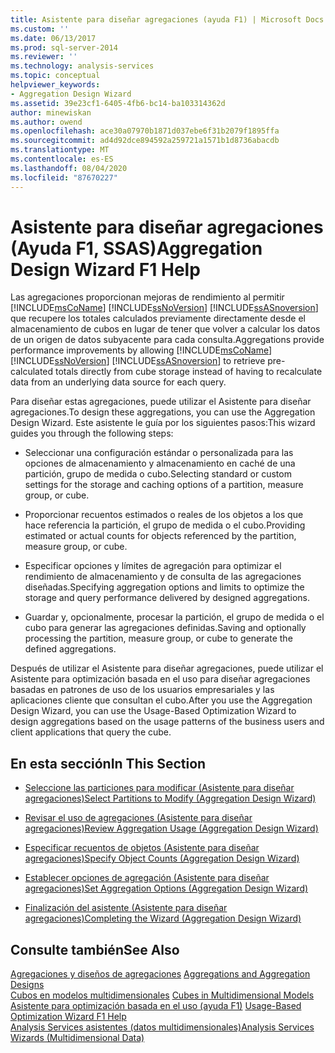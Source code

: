 ```yaml
---
title: Asistente para diseñar agregaciones (ayuda F1) | Microsoft Docs
ms.custom: ''
ms.date: 06/13/2017
ms.prod: sql-server-2014
ms.reviewer: ''
ms.technology: analysis-services
ms.topic: conceptual
helpviewer_keywords:
- Aggregation Design Wizard
ms.assetid: 39e23cf1-6405-4fb6-bc14-ba103314362d
author: minewiskan
ms.author: owend
ms.openlocfilehash: ace30a07970b1871d037ebe6f31b2079f1895ffa
ms.sourcegitcommit: ad4d92dce894592a259721a1571b1d8736abacdb
ms.translationtype: MT
ms.contentlocale: es-ES
ms.lasthandoff: 08/04/2020
ms.locfileid: "87670227"
---
```

# <a name="aggregation-design-wizard-f1-help"></a><span data-ttu-id="d2a27-102">Asistente para diseñar agregaciones (Ayuda F1, SSAS)</span><span class="sxs-lookup"><span data-stu-id="d2a27-102">Aggregation Design Wizard F1 Help</span></span>
  <span data-ttu-id="d2a27-103">Las agregaciones proporcionan mejoras de rendimiento al permitir [!INCLUDE[msCoName](../includes/msconame-md.md)] [!INCLUDE[ssNoVersion](../includes/ssnoversion-md.md)] [!INCLUDE[ssASnoversion](../includes/ssasnoversion-md.md)] que recupere los totales calculados previamente directamente desde el almacenamiento de cubos en lugar de tener que volver a calcular los datos de un origen de datos subyacente para cada consulta.</span><span class="sxs-lookup"><span data-stu-id="d2a27-103">Aggregations provide performance improvements by allowing [!INCLUDE[msCoName](../includes/msconame-md.md)] [!INCLUDE[ssNoVersion](../includes/ssnoversion-md.md)] [!INCLUDE[ssASnoversion](../includes/ssasnoversion-md.md)] to retrieve pre-calculated totals directly from cube storage instead of having to recalculate data from an underlying data source for each query.</span></span>  
  
 <span data-ttu-id="d2a27-104">Para diseñar estas agregaciones, puede utilizar el Asistente para diseñar agregaciones.</span><span class="sxs-lookup"><span data-stu-id="d2a27-104">To design these aggregations, you can use the Aggregation Design Wizard.</span></span> <span data-ttu-id="d2a27-105">Este asistente le guía por los siguientes pasos:</span><span class="sxs-lookup"><span data-stu-id="d2a27-105">This wizard guides you through the following steps:</span></span>  
  
-   <span data-ttu-id="d2a27-106">Seleccionar una configuración estándar o personalizada para las opciones de almacenamiento y almacenamiento en caché de una partición, grupo de medida o cubo.</span><span class="sxs-lookup"><span data-stu-id="d2a27-106">Selecting standard or custom settings for the storage and caching options of a partition, measure group, or cube.</span></span>  
  
-   <span data-ttu-id="d2a27-107">Proporcionar recuentos estimados o reales de los objetos a los que hace referencia la partición, el grupo de medida o el cubo.</span><span class="sxs-lookup"><span data-stu-id="d2a27-107">Providing estimated or actual counts for objects referenced by the partition, measure group, or cube.</span></span>  
  
-   <span data-ttu-id="d2a27-108">Especificar opciones y límites de agregación para optimizar el rendimiento de almacenamiento y de consulta de las agregaciones diseñadas.</span><span class="sxs-lookup"><span data-stu-id="d2a27-108">Specifying aggregation options and limits to optimize the storage and query performance delivered by designed aggregations.</span></span>  
  
-   <span data-ttu-id="d2a27-109">Guardar y, opcionalmente, procesar la partición, el grupo de medida o el cubo para generar las agregaciones definidas.</span><span class="sxs-lookup"><span data-stu-id="d2a27-109">Saving and optionally processing the partition, measure group, or cube to generate the defined aggregations.</span></span>  
  
 <span data-ttu-id="d2a27-110">Después de utilizar el Asistente para diseñar agregaciones, puede utilizar el Asistente para optimización basada en el uso para diseñar agregaciones basadas en patrones de uso de los usuarios empresariales y las aplicaciones cliente que consultan el cubo.</span><span class="sxs-lookup"><span data-stu-id="d2a27-110">After you use the Aggregation Design Wizard, you can use the Usage-Based Optimization Wizard to design aggregations based on the usage patterns of the business users and client applications that query the cube.</span></span>  
  
## <a name="in-this-section"></a><span data-ttu-id="d2a27-111">En esta sección</span><span class="sxs-lookup"><span data-stu-id="d2a27-111">In This Section</span></span>  
  
-   [<span data-ttu-id="d2a27-112">Seleccione las particiones para modificar &#40;Asistente para diseñar agregaciones&#41;</span><span class="sxs-lookup"><span data-stu-id="d2a27-112">Select Partitions to Modify &#40;Aggregation Design Wizard&#41;</span></span>](select-partitions-to-modify-aggregation-design-wizard.md)  
  
-   [<span data-ttu-id="d2a27-113">Revisar el uso de agregaciones &#40;Asistente para diseñar agregaciones&#41;</span><span class="sxs-lookup"><span data-stu-id="d2a27-113">Review Aggregation Usage &#40;Aggregation Design Wizard&#41;</span></span>](review-aggregation-usage-aggregation-design-wizard.md)  
  
-   [<span data-ttu-id="d2a27-114">Especificar recuentos de objetos &#40;Asistente para diseñar agregaciones&#41;</span><span class="sxs-lookup"><span data-stu-id="d2a27-114">Specify Object Counts &#40;Aggregation Design Wizard&#41;</span></span>](specify-object-counts-aggregation-design-wizard.md)  
  
-   [<span data-ttu-id="d2a27-115">Establecer opciones de agregación &#40;Asistente para diseñar agregaciones&#41;</span><span class="sxs-lookup"><span data-stu-id="d2a27-115">Set Aggregation Options &#40;Aggregation Design Wizard&#41;</span></span>](set-aggregation-options-aggregation-design-wizard.md)  
  
-   [<span data-ttu-id="d2a27-116">Finalización del asistente &#40;Asistente para diseñar agregaciones&#41;</span><span class="sxs-lookup"><span data-stu-id="d2a27-116">Completing the Wizard &#40;Aggregation Design Wizard&#41;</span></span>](completing-the-wizard-aggregation-design-wizard.md)  
  
## <a name="see-also"></a><span data-ttu-id="d2a27-117">Consulte también</span><span class="sxs-lookup"><span data-stu-id="d2a27-117">See Also</span></span>  
 <span data-ttu-id="d2a27-118">[Agregaciones y diseños de agregaciones](multidimensional-models-olap-logical-cube-objects/aggregations-and-aggregation-designs.md) </span><span class="sxs-lookup"><span data-stu-id="d2a27-118">[Aggregations and Aggregation Designs](multidimensional-models-olap-logical-cube-objects/aggregations-and-aggregation-designs.md) </span></span>  
 <span data-ttu-id="d2a27-119">[Cubos en modelos multidimensionales](multidimensional-models/cubes-in-multidimensional-models.md) </span><span class="sxs-lookup"><span data-stu-id="d2a27-119">[Cubes in Multidimensional Models](multidimensional-models/cubes-in-multidimensional-models.md) </span></span>  
 <span data-ttu-id="d2a27-120">[Asistente para optimización basada en el uso (ayuda F1)](usage-based-optimization-wizard-f1-help.md) </span><span class="sxs-lookup"><span data-stu-id="d2a27-120">[Usage-Based Optimization Wizard F1 Help](usage-based-optimization-wizard-f1-help.md) </span></span>  
 [<span data-ttu-id="d2a27-121">Analysis Services asistentes &#40;datos multidimensionales&#41;</span><span class="sxs-lookup"><span data-stu-id="d2a27-121">Analysis Services Wizards &#40;Multidimensional Data&#41;</span></span>](analysis-services-wizards-multidimensional-data.md)  
  
  
